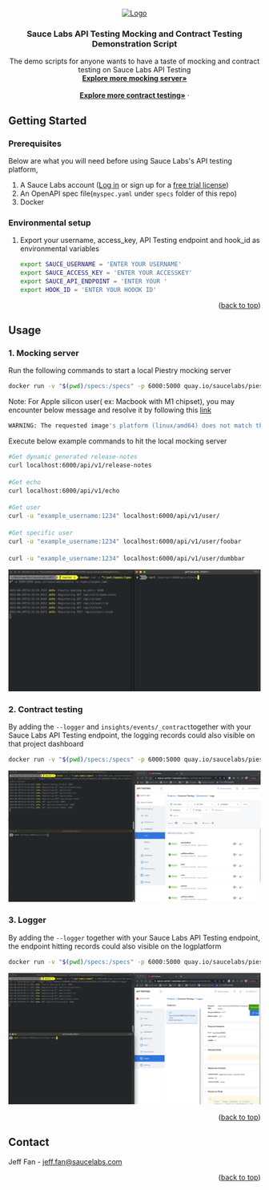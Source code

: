 <!-- <div id="top"></div> -->
<!--
*** Thanks for checking out the Best-README-Template. If you have a suggestion
*** that would make this better, please fork the repo and create a pull request
*** or simply open an issue with the tag "enhancement".
*** Don't forget to give the project a star!
*** Thanks again! Now go create something AMAZING! :D
-->



<!-- PROJECT SHIELDS -->
<!--
*** I'm using markdown "reference style" links for readability.
*** Reference links are enclosed in brackets [ ] instead of parentheses ( ).
*** See the bottom of this document for the declaration of the reference variables
*** for contributors-url, forks-url, etc. This is an optional, concise syntax you may use.
*** https://www.markdownguide.org/basic-syntax/#reference-style-links
-->
<!-- [![Contributors][contributors-shield]][contributors-url] -->
<!-- [![Forks][forks-shield]][forks-url] -->
<!-- [![Stargazers][stars-shield]][stars-url] -->
<!-- [![Issues][issues-shield]][issues-url] -->
<!-- [![MIT License][license-shield]][license-url] -->
<!-- [![LinkedIn][linkedin-shield]][linkedin-url] -->



<!-- PROJECT LOGO -->
<br />
<div align="center">
  <a href="https://saucelabs.com/resources/topics/api-testing">
    <img src="https://saucelabs.com/images/logo-saucelabs.png" alt="Logo" >
  </a>

<h3 align="center">Sauce Labs API Testing Mocking and Contract Testing Demonstration Script </h3>

  <p align="center">
    The demo scripts for anyone wants to have a taste of mocking and contract testing on Sauce Labs API Testing
    <br />
    <a href="https://docs.saucelabs.com/api-testing/mocking/"><strong>Explore more mocking server»</strong></a>
    <br />
    <br />
    <a href="https://github.com/github_username/repo_name"><strong>Explore more contract testing»</strong></a>
    ·
    <!-- <a href="https://github.com/github_username/repo_name/issues">Report Bug</a> -->
    <!-- · -->
    <!-- <a href="https://github.com/github_username/repo_name/issues">Request Feature</a> -->
  </p>
</div>

<!-- ABOUT THE PROJECT -->
<!-- ## About The Project -->

<!-- [![Product Name Screen Shot][product-screenshot]](https://example.com) -->




<!--  -->
<!-- ### Built With -->
<!--  -->
<!-- * [Next.js](https://nextjs.org/) -->
<!-- * [React.js](https://reactjs.org/) -->
<!-- * [Vue.js](https://vuejs.org/) -->
<!-- * [Angular](https://angular.io/) -->
<!-- * [Svelte](https://svelte.dev/) -->
<!-- * [Laravel](https://laravel.com) -->
<!-- * [Bootstrap](https://getbootstrap.com) -->
<!-- * [JQuery](https://jquery.com) -->
<!--  -->
<!-- <p align="right">(<a href="#top">back to top</a>)</p> -->



<!-- GETTING STARTED -->
## Getting Started




### Prerequisites

Below are what you will need before using Sauce Labs's API testing platform,
1. A Sauce Labs account ([Log in](https://accounts.saucelabs.com/am/XUI/#login/) or sign up for a [free trial license](https://saucelabs.com/sign-up))
2. An OpenAPI spec file(```myspec.yaml``` under ```specs``` folder of this repo)
3. Docker


### Environmental setup

<!-- 1. Get a free API Key at [https://example.com](https://example.com) -->
<!-- 2. Clone the repo -->
   <!-- ```sh -->
   <!-- <!-- git clone https://github.com/github_username/repo_name.git -->
   <!-- ``` -->
<!-- 3. Install NPM packages -->
   <!-- ```sh -->
   <!-- npm install -->
   <!-- ``` -->
1. Export your username, access_key, API Testing endpoint and hook_id as environmental variables
   ```sh
   export SAUCE_USERNAME = 'ENTER YOUR USERNAME'
   export SAUCE_ACCESS_KEY = 'ENTER YOUR ACCESSKEY'
   export SAUCE_API_ENDPOINT = 'ENTER YOUR '
   export HOOK_ID = 'ENTER YOUR HOOOK ID'
   ```

<p align="right">(<a href="#top">back to top</a>)</p>



<!-- USAGE EXAMPLES -->
## Usage

### 1. Mocking server

Run the following commands to start a local Piestry mocking server

```sh
docker run -v "$(pwd)/specs:/specs" -p 6000:5000 quay.io/saucelabs/piestry -u /specs/myspec.yaml
```
Note: For Apple silicon user( ex: Macbook with M1 chipset), you may encounter below message and resolve it by following this [link](https://stackoverflow.com/questions/66662820/m1-docker-preview-and-keycloak-images-platform-linux-amd64-does-not-match-th)

```sh
WARNING: The requested image's platform (linux/amd64) does not match the detected host platform (linux/arm64/v8) and no specific platform was requested
```


Execute below example commands to hit the local mocking server

```sh
#Get dynamic generated release-notes
curl localhost:6000/api/v1/release-notes

#Get echo
curl localhost:6000/api/v1/echo

#Get user
curl -u "example_username:1234" localhost:6000/api/v1/user/

#Get specific user
curl -u "example_username:1234" localhost:6000/api/v1/user/foobar

curl -u "example_username:1234" localhost:6000/api/v1/user/dumbbar
```
![local-mocking-server-example](/assests/mocking-server.gif)



### 2. Contract testing
By adding the ```--logger``` and ```insights/events/_contract```together 
with your Sauce Labs API Testing 
endpoint, the logging records 
could also visible on that project dashboard
```sh
docker run -v "$(pwd)/specs:/specs" -p 6000:5000 quay.io/saucelabs/piestry -u /specs/myspec.yaml --logger https://$SAUCE_USERNAME:$SAUCE_ACCESS_KEY@$SAUCE_API_ENDPOINT/$HOOK_ID/insights/events/_contract
```
![local-contract-testing-example](/assests/contract-testing.gif)


### 3. Logger
By adding the ```--logger``` together 
with your Sauce Labs API Testing 
endpoint, the endpoint hitting records 
could also visible on the logplatform

```sh
docker run -v "$(pwd)/specs:/specs" -p 6000:5000 quay.io/saucelabs/piestry -u /specs/myspec.yaml --logger https://$SAUCE_USERNAME:$SAUCE_ACCESS_KEY@$SAUCE_API_ENDPOINT/$HOOK_ID/logger
```
![logger-example](/assests/logger.gif)

<p align="right">(<a href="#top">back to top</a>)</p>

<!-- CONTRIBUTING -->
<!-- ## Contributing -->
<!--  -->
<!-- <!-- <!-- <!-- Contributions are what make the open source community such an amazing place to learn, inspire, and create. Any contributions you make are **greatly appreciated**. --> 
<!--  -->
<!-- <!-- <!-- <!-- If you have a suggestion that would make this better, please fork the repo and create a pull request. You can also simply open an issue with the tag "enhancement". -->
<!-- <!-- Don't forget to give the project a star! Thanks again! --> 
<!--  -->
<!-- 1. Fork the Project -->
<!-- <!-- 2. Create your Feature Branch (`git checkout -b feature/AmazingFeature`) --> 
<!-- <!-- 3. Commit your Changes (`git commit -m 'Add some AmazingFeature'`) --> 
<!-- <!-- 4. Push to the Branch (`git push origin feature/AmazingFeature`) --> 
<!-- 5. Open a Pull Request -->
<!--  -->
<!-- <!-- <p align="right">(<a href="#top">back to top</a>)</p> --> 



<!-- LICENSE -->
<!-- ## License -->

<!-- Distributed under the MIT License. See `LICENSE.txt` for more information. -->

<!-- <p align="right">(<a href="#top">back to top</a>)</p> -->



<!-- CONTACT -->
## Contact

Jeff Fan - jeff.fan@saucelabs.com

<p align="right">(<a href="#top">back to top</a>)</p>



<!-- ACKNOWLEDGMENTS -->
<!-- ## Acknowledgments -->
<!--  -->
<!-- * []() -->
<!-- * []() -->
<!-- * []() -->
<!--  -->
<!-- <p align="right">(<a href="#top">back to top</a>)</p> -->



<!-- MARKDOWN LINKS & IMAGES -->
<!-- https://www.markdownguide.org/basic-syntax/#reference-style-links -->
[contributors-shield]: https://img.shields.io/github/contributors/github_username/repo_name.svg?style=for-the-badge
[contributors-url]: https://github.com/github_username/repo_name/graphs/contributors
[forks-shield]: https://img.shields.io/github/forks/github_username/repo_name.svg?style=for-the-badge
[forks-url]: https://github.com/github_username/repo_name/network/members
[stars-shield]: https://img.shields.io/github/stars/github_username/repo_name.svg?style=for-the-badge
[stars-url]: https://github.com/github_username/repo_name/stargazers
[issues-shield]: https://img.shields.io/github/issues/github_username/repo_name.svg?style=for-the-badge
[issues-url]: https://github.com/github_username/repo_name/issues
[license-shield]: https://img.shields.io/github/license/github_username/repo_name.svg?style=for-the-badge
[license-url]: https://github.com/github_username/repo_name/blob/master/LICENSE.txt
[linkedin-shield]: https://img.shields.io/badge/-LinkedIn-black.svg?style=for-the-badge&logo=linkedin&colorB=555
[linkedin-url]: https://linkedin.com/in/linkedin_username
[product-screenshot]: images/screenshot.png

